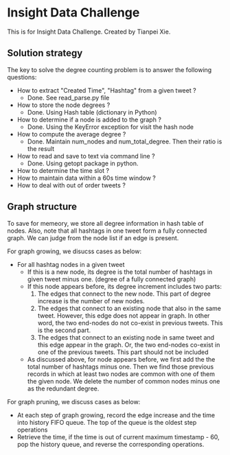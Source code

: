 # Insight Data Challenge
This is for Insight Data Challenge. Created by Tianpei Xie. 

## Solution strategy 
The key to solve the degree counting problem is to answer the following questions:
  * How to extract "Created Time", "Hashtag" from a given tweet ? 
    - Done. See read_parse.py file
  * How to store the node degrees ?
    - Done. Using Hash table (dictionary in Python)
  * How to determine if a node is added to the graph ?
    - Done. Using the KeyError exception for visit the hash node 
  * How to compute the average degree ?
    - Done. Maintain num_nodes and num_total_degree. Then their ratio is the result
  * How to read and save to text via command line ?
    - Done. Using getopt package in python. 
  * How to determine the time slot ?
  * How to maintain data within a 60s time window ? 
  * How to deal with out of order tweets ?

## Graph structure 
To save for memeory, we store all degree information in hash table of nodes. Also, note that all hashtags in one tweet form a fully connected graph. We can judge from the node list if an edge is present. 

For graph growing, we disucss cases as below:
  * For all hashtag nodes in a given tweet 
     - If this is a new node, its degree is the total number of hashtags in given tweet minus one. (degree of a fully connected graph)
     - If this node appears before, its degree increment includes two parts:
          1. The edges that connect to the new node. This part of degree increase is the number of new nodes.
          2. The edges that connect to an existing node that also in the same tweet. However, this edge does not appear in graph. In other word, the two end-nodes do not co-exist in previous tweets. This is the second part. 
          3. The edges that connect to an existing node in same tweet and this edge appear in the graph. Or, the two end-nodes co-exist in one of the previous tweets.  This part should not be included
      - As discussed above, for node appears before, we first add the the total number of hashtags minus one. Then we find those previous records in which at least two nodes are common with one of them the given node. We delete the number of common nodes minus one as the redundant degree. 

For graph pruning, we discuss cases as below:
   * At each step of graph growing, record the edge increase and the time into history FIFO queue. The top of the queue is the oldest step operations
   * Retrieve the time, if the time is out of current maximum timestamp - 60, pop the history queue, and reverse the corresponding operations.
